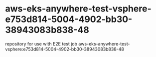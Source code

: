 # aws-eks-anywhere-test-vsphere-e753d814-5004-4902-bb30-38943083b838-48
repository for use with E2E test job aws-eks-anywhere-test-vsphere:e753d814-5004-4902-bb30-38943083b838-48
